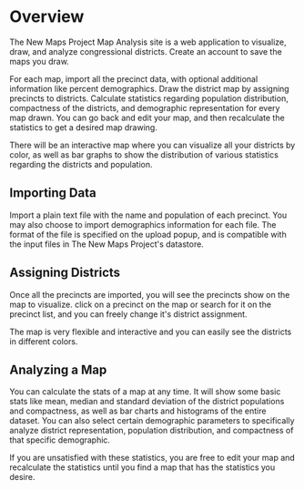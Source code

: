 # Overview

The New Maps Project Map Analysis site is a web application to visualize, draw, and analyze congressional districts. Create an account to save the maps you draw. 

For each map, import all the precinct data, with optional additional information like percent demographics. Draw the district map by assigning precincts to districts. Calculate statistics regarding population distribution, compactness of the districts, and demographic representation for every map drawn. You can go back and edit your map, and then recalculate the statistics to get a desired map drawing.

There will be an interactive map where you can visualize all your districts by color, as well as bar graphs to show the distribution of various statistics regarding the districts and population.

## Importing Data

Import a plain text file with the name and population of each precinct. You may also choose to import demographics information for each file. The format of the file is specified on the upload popup, and is compatible with the input files in The New Maps Project's datastore.

## Assigning Districts

Once all the precincts are imported, you will see the precincts show on the map to visualize. click on a precinct on the map or search for it on the precinct list, and you can freely change it's district assignment. 

The map is very flexible and interactive and you can easily see the districts in different colors.

## Analyzing a Map

You can calculate the stats of a map at any time. It will show some basic stats like mean, median and standard deviation of the district populations and compactness, as well as bar charts and histograms of the entire dataset. You can also select certain demographic parameters to specifically analyze district representation, population distribution, and compactness of that specific demographic. 

If you are unsatisfied with these statistics, you are free to edit your map and recalculate the statistics until you find a map that has the statistics you desire.